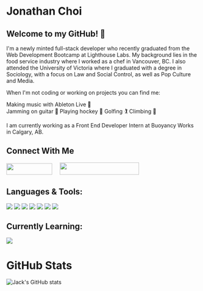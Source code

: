 # Jonathan Choi

## Welcome to my GitHub! 👋  

I'm a newly minted full-stack developer who recently graduated from the Web Development Bootcamp at Lighthouse Labs. My background lies in the food service industry where I worked as a chef in Vancouver, BC. I also attended the University of Victoria where I graduated with a degree in Sociology, with a focus on Law and Social Control, as well as Pop Culture and Media. 

When I'm not coding or working on projects you can find me:

  Making music with Ableton Live 🎹    
  Jamming on guitar 🎸 
  Playing hockey 🏒 
  Golfing 🏌️
  Climbing 🧗

I am currently working as a Front End Developer Intern at Buoyancy Works in Calgary, AB.

## Connect With Me
<div align="left">
    <a href="https://www.linkedin.com/in/jonathan-choi-0502" rel="noreferrer" target="_blank"><img height="30" width="120" src="https://img.shields.io/badge/LinkedIn-0077B5?style=for-the-badge&logo=linkedin&logoColor=white" /></a> &nbsp;&nbsp;&nbsp;
  <a href="https://jonathanchoiportfolio.netlify.app/" rel="noreferrer" target="_blank"><img height="32" width="208" src="https://img.shields.io/badge/Personal-Portfolio-<COLOR>.svg" /></a> &nbsp;&nbsp;&nbsp;
</div>


 ## Languages & Tools:
  ![](https://img.shields.io/badge/JavaScript-F7DF1E?style=for-the-badge&logo=javascript&logoColor=black)
  ![](https://img.shields.io/badge/React-20232A?style=for-the-badge&logo=react&logoColor=61DAFB)
  ![](https://img.shields.io/badge/Node.js-43853D?style=for-the-badge&logo=node.js&logoColor=white)
  ![](https://img.shields.io/badge/HTML5-E34F26?style=for-the-badge&logo=html5&logoColor=white)
  ![](https://img.shields.io/badge/CSS3-1572B6?style=for-the-badge&logo=css3&logoColor=white)
  ![](https://img.shields.io/badge/MongoDB-4EA94B?style=for-the-badge&logo=mongodb&logoColor=white)
  ![](https://img.shields.io/badge/Express.js-404D59?style=for-the-badge)

  
## Currently Learning:
  ![](https://img.shields.io/badge/React_Native-20232A?style=for-the-badge&logo=react&logoColor=61DAFB)
  
# GitHub Stats
![Jack's GitHub stats](https://github-readme-stats.vercel.app/api?username=jon-choi&show_icons=true&theme=tokyonight)
